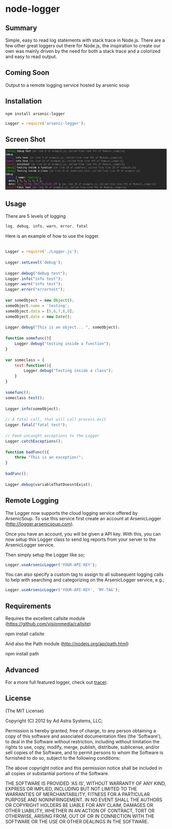 # node-logger

## Summary

Simple, easy to read log statements with stack trace in Node.js. There are a few other great loggers out there for Node.js, the inspiration to create our own
was mainly driven by the need for both a stack trace and a colorized and easy to read output.

## Coming Soon

Output to a remote logging service hosted by arsenic soup

## Installation

```
npm install arsenic-logger
```

```js
Logger = require('arsenic-logger');
```
## Screen Shot

![](https://github.com/ArsenicSoup/arsenic-logger/raw/master/logger_screenshot.png)


## Usage

There are 5 levels of logging

```js 
log, debug, info, warn, error, fatal
```

Here is an example of how to use the logger.

```js

Logger = require('./Logger.js');

Logger.setLevel('debug');

Logger.debug("debug test");
Logger.info("info test");
Logger.warn("info test");
Logger.error("errortest");

var someObject = new Object();
someObject.name = 'testing';
someObject.data = [5,6,7,8,9];
someObject.date = new Date();

Logger.debug("This is an object... ", someObject);

function somefunc(){
	Logger.debug("testing inside a function");	
}

var someclass = {
	test:function(){
		Logger.debug("Testing inside a class");
	}
}

somefunc();
someclass.test();

Logger.info(someObject);

// A fatal call, that will call process.exit
Logger.fatal("fatal test");

// Feed uncaught exceptions to the Logger
Logger.catchExceptions();
	
function badFunc(){
	throw "This is an exception!";	
}

badFunc();

Logger.debug(variableThatDoesntExist);

```

## Remote Logging

The Logger now supports the cloud logging service offered by ArsenicSoup. To use this service first 
create an account at ArsenicLogger (http://logger.arsenicsoup.com).

Once you have an account, you will be given a API key. With this, you can now setup this Logger class
to send log reports from your server to the ArsenicLogger service. 

Then simply setup the Logger like so;

```js
Logger.useArsenicLogger('YOUR-API-KEY');
```

You can also specify a custom tag to assign to all subsequent logging calls to help with searching and categorizing on 
the ArsenicLogger service, e.g.;

```js
Logger.useArsenicLogger('YOUR-API-KEY', 'MY-TAG');
```

## Requirements

Requires the excellent callsite module (https://github.com/visionmedia/callsite)

npm install callsite

And also the Path module (http://nodejs.org/api/path.html)

npm install path

## Advanced

For a more full featured logger, check out [tracer](https://github.com/baryon/tracer).

## License 

(The MIT License)

Copyright (C) 2012 by Ad Astra Systems, LLC;

Permission is hereby granted, free of charge, to any person obtaining
a copy of this software and associated documentation files (the
'Software'), to deal in the Software without restriction, including
without limitation the rights to use, copy, modify, merge, publish,
distribute, sublicense, and/or sell copies of the Software, and to
permit persons to whom the Software is furnished to do so, subject to
the following conditions:

The above copyright notice and this permission notice shall be
included in all copies or substantial portions of the Software.

THE SOFTWARE IS PROVIDED 'AS IS', WITHOUT WARRANTY OF ANY KIND,
EXPRESS OR IMPLIED, INCLUDING BUT NOT LIMITED TO THE WARRANTIES OF
MERCHANTABILITY, FITNESS FOR A PARTICULAR PURPOSE AND NONINFRINGEMENT.
IN NO EVENT SHALL THE AUTHORS OR COPYRIGHT HOLDERS BE LIABLE FOR ANY
CLAIM, DAMAGES OR OTHER LIABILITY, WHETHER IN AN ACTION OF CONTRACT,
TORT OR OTHERWISE, ARISING FROM, OUT OF OR IN CONNECTION WITH THE
SOFTWARE OR THE USE OR OTHER DEALINGS IN THE SOFTWARE.